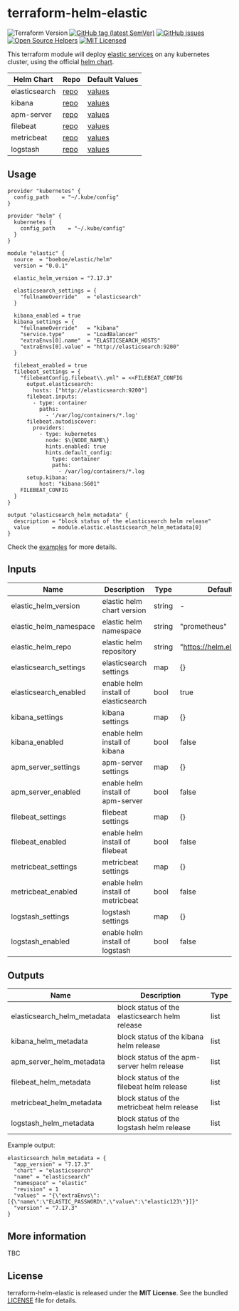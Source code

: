 # terraform-helm-elastic

![Terraform Version](https://img.shields.io/badge/terraform-≥_1.0.0-blueviolet)
[![GitHub tag (latest SemVer)](https://img.shields.io/github/v/tag/boeboe/terraform-helm-elastic?label=registry)](https://registry.terraform.io/modules/boeboe/elastic/helm)
[![GitHub issues](https://img.shields.io/github/issues/boeboe/terraform-helm-elastic)](https://github.com/boeboe/terraform-helm-elastic/issues)
[![Open Source Helpers](https://www.codetriage.com/boeboe/terraform-helm-elastic/badges/users.svg)](https://www.codetriage.com/boeboe/terraform-helm-elastic)
[![MIT Licensed](https://img.shields.io/badge/license-MIT-green.svg)](https://tldrlegal.com/license/mit-license)

This terraform module will deploy [elastic services](https://www.elastic.co) on any kubernetes cluster, using the official [helm chart](https://github.com/elastic/helm-charts).

| Helm Chart | Repo | Default Values |
|------------|------|--------|
| elasticsearch | [repo](https://artifacthub.io/packages/helm/elastic/elasticsearch) | [values](https://artifacthub.io/packages/helm/elastic/elasticsearch?modal=values) |
| kibana | [repo](https://artifacthub.io/packages/helm/elastic/kibana) | [values](https://artifacthub.io/packages/helm/elastic/kibana?modal=values) |
| apm-server | [repo](https://artifacthub.io/packages/helm/elastic/apm-server) | [values](https://artifacthub.io/packages/helm/elastic/apm-server?modal=values) |
| filebeat | [repo](https://artifacthub.io/packages/helm/elastic/filebeat) | [values](https://artifacthub.io/packages/helm/elastic/filebeat?modal=values) |
| metricbeat | [repo](https://artifacthub.io/packages/helm/elastic/metricbeat) | [values](https://artifacthub.io/packages/helm/elastic/metricbeat?modal=values) |
| logstash | [repo](https://artifacthub.io/packages/helm/elastic/logstash) | [values](https://artifacthub.io/packages/helm/elastic/logstash?modal=values) |


## Usage

``` hcl
provider "kubernetes" {
  config_path    = "~/.kube/config"
}

provider "helm" {
  kubernetes {
    config_path    = "~/.kube/config"
  }
}

module "elastic" {
  source  = "boeboe/elastic/helm"
  version = "0.0.1"

  elastic_helm_version = "7.17.3"

  elasticsearch_settings = {
    "fullnameOverride"   = "elasticsearch"
  }

  kibana_enabled = true
  kibana_settings = {
    "fullnameOverride"   = "kibana"
    "service.type"       = "LoadBalancer"
    "extraEnvs[0].name"  = "ELASTICSEARCH_HOSTS"
    "extraEnvs[0].value" = "http://elasticsearch:9200"
  }

  filebeat_enabled = true
  filebeat_settings = {
    "filebeatConfig.filebeat\\.yml" = <<FILEBEAT_CONFIG
      output.elasticsearch:
        hosts: ["http://elasticsearch:9200"]
      filebeat.inputs:
        - type: container
          paths: 
            - '/var/log/containers/*.log'
      filebeat.autodiscover:
        providers:
          - type: kubernetes
            node: $\{NODE_NAME\}
            hints.enabled: true
            hints.default_config:
              type: container
              paths:
                - /var/log/containers/*.log
      setup.kibana:
          host: "kibana:5601"
    FILEBEAT_CONFIG
  }
}

output "elasticsearch_helm_metadata" {
  description = "block status of the elasticsearch helm release"
  value       = module.elastic.elasticsearch_helm_metadata[0]
}
```

Check the [examples](examples) for more details.

## Inputs

| Name | Description | Type | Default | Required |
|------|-------------|------|---------|----------|
| elastic_helm_version | elastic helm chart version | string | - | true |
| elastic_helm_namespace | elastic helm namespace | string | "prometheus" | false |
| elastic_helm_repo | elastic helm repository | string | "https://helm.elastic.co" | false |
| elasticsearch_settings | elasticsearch settings | map | {} | false |
| elasticsearch_enabled | enable helm install of elasticsearch | bool | true | false |
| kibana_settings | kibana settings | map | {} | false |
| kibana_enabled | enable helm install of kibana | bool | false | false |
| apm_server_settings | apm-server settings | map | {} | false |
| apm_server_enabled | enable helm install of apm-server | bool | false | false |
| filebeat_settings | filebeat settings | map | {} | false |
| filebeat_enabled | enable helm install of filebeat | bool | false | false |
| metricbeat_settings | metricbeat settings | map | {} | false |
| metricbeat_enabled | enable helm install of metricbeat | bool | false | false |
| logstash_settings | logstash settings | map | {} | false |
| logstash_enabled | enable helm install of logstash | bool | false | false |



## Outputs

| Name | Description | Type |
|------|-------------|------|
| elasticsearch_helm_metadata | block status of the elasticsearch helm release | list |
| kibana_helm_metadata | block status of the kibana helm release | list |
| apm_server_helm_metadata | block status of the apm-server helm release | list |
| filebeat_helm_metadata | block status of the filebeat helm release | list |
| metricbeat_helm_metadata | block status of the metricbeat helm release | list |
| logstash_helm_metadata | block status of the logstash helm release | list |


Example output:

``` hcl
elasticsearch_helm_metadata = {
  "app_version" = "7.17.3"
  "chart" = "elasticsearch"
  "name" = "elasticsearch"
  "namespace" = "elastic"
  "revision" = 1
  "values" = "{\"extraEnvs\":[{\"name\":\"ELASTIC_PASSWORD\",\"value\":\"elastic123\"}]}"
  "version" = "7.17.3"
}
```

## More information

TBC

## License

terraform-helm-elastic is released under the **MIT License**. See the bundled [LICENSE](LICENSE) file for details.
